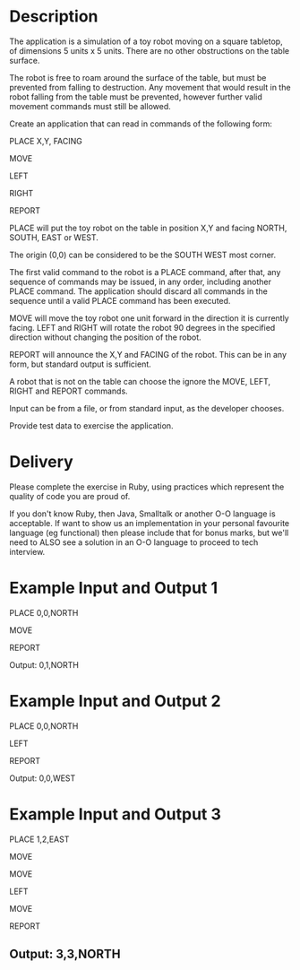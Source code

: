 # Description
The application is a simulation of a toy robot moving on a square tabletop, of dimensions 5 units x 5 units. There are no other obstructions on the table surface.

The robot is free to roam around the surface of the table, but must be prevented from falling to destruction. Any movement that would result in the robot falling from the table must be prevented, however further valid movement commands must still be allowed.

Create an application that can read in commands of the following form:

PLACE X,Y, FACING

MOVE

LEFT

RIGHT

REPORT

PLACE will put the toy robot on the table in position X,Y and facing NORTH, SOUTH, EAST or WEST.

The origin (0,0) can be considered to be the SOUTH WEST most corner.

The first valid command to the robot is a PLACE command, after that, any sequence of commands may be issued, in any order, including another PLACE command. The application should discard all commands in the sequence until a valid PLACE command has been executed.

MOVE will move the toy robot one unit forward in the direction it is currently facing. LEFT and RIGHT will rotate the robot 90 degrees in the specified direction without changing the position of the robot.

REPORT will announce the X,Y and FACING of the robot. This can be in any form, but standard output is sufficient.

A robot that is not on the table can choose the ignore the MOVE, LEFT, RIGHT and REPORT commands.

Input can be from a file, or from standard input, as the developer chooses.

Provide test data to exercise the application.

# Delivery
Please complete the exercise in Ruby, using practices which represent the quality of code you are proud of.

If you don't know Ruby, then Java, Smalltalk or another O-O language is acceptable. If want to show us an implementation in your personal favourite language (eg functional) then please include that for bonus marks, but we'll need to ALSO see a solution in an O-O language to proceed to tech interview.

# Example Input and Output 1

PLACE 0,0,NORTH

MOVE

REPORT

Output: 0,1,NORTH


# Example Input and Output 2
PLACE 0,0,NORTH

LEFT

REPORT

Output: 0,0,WEST


# Example Input and Output 3
PLACE 1,2,EAST

MOVE

MOVE

LEFT

MOVE

REPORT

Output: 3,3,NORTH
---------------------------------------------------------
